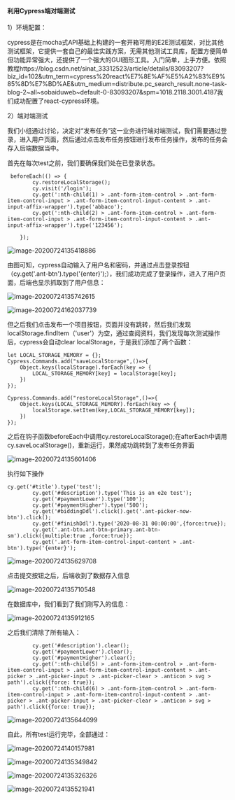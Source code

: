 #### 利用Cypress端对端测试

1）环境配置：

cypress是在mocha式API基础上构建的一套开箱可用的E2E测试框架，对比其他测试框架，它提供一套自己的最佳实践方案，无需其他测试工具库，配置方便简单但功能异常强大，还提供了一个强大的GUI图形工具。入门简单，上手方便。依照教程https://blog.csdn.net/sinat_33312523/article/details/83093207?biz_id=102&utm_term=cypress%20react%E7%8E%AF%E5%A2%83%E9%85%8D%E7%BD%AE&utm_medium=distribute.pc_search_result.none-task-blog-2~all~sobaiduweb~default-0-83093207&spm=1018.2118.3001.4187我们成功配置了react-cypress环境。

2）端对端测试

我们小组通过讨论，决定对“发布任务”这一业务进行端对端测试，我们需要通过登录，进入用户页面，然后通过点击发布任务按钮进行发布任务操作，发布的任务会存入后端数据当中。

首先在每次test之前，我们要确保我们处在已登录状态。

```
 beforeEach(() => {
        cy.restoreLocalStorage();
        cy.visit('/login');
        cy.get(':nth-child(1) > .ant-form-item-control > .ant-form-item-control-input > .ant-form-item-control-input-content > .ant-input-affix-wrapper').type('abbaco');
        cy.get(':nth-child(2) > .ant-form-item-control > .ant-form-item-control-input > .ant-form-item-control-input-content > .ant-input-affix-wrapper').type('123456');

    });
```

![image-20200724135418886](https://github.com/SJTU-SE-2020-1/Freelancer/asserts/image-20200724135418886.png)



由图可知，cypress自动输入了用户名和密码，并通过点击登录按钮（cy.get('.ant-btn').type('{enter}');），我们成功完成了登录操作，进入了用户页面，后端也显示抓取到了用户信息：

![image-20200724135742615](https://github.com/SJTU-SE-2020-1/Freelancer/asserts/image-20200724135742615.png)

![image-20200724162037739](https://github.com/SJTU-SE-2020-1/Freelancer/asserts/image-20200724162037739.png)



但之后我们点击发布一个项目按钮，页面并没有跳转，然后我们发现localStorage.findItem（'user'）为空，通过查阅资料，我们发现每次测试操作后，cypress会自动clear localStorage，于是我们添加了两个函数：

```
let LOCAL_STORAGE_MEMORY = {};
Cypress.Commands.add("saveLocalStorage",()=>{
    Object.keys(localStorage).forEach(key => {
        LOCAL_STORAGE_MEMORY[key] = localStorage[key];
    })
});

Cypress.Commands.add("restoreLocalStorage",()=>{
    Object.keys(LOCAL_STORAGE_MEMORY).forEach(key => {
        localStorage.setItem(key,LOCAL_STORAGE_MEMORY[key]);
    })
});
```



之后在钩子函数beforeEach中调用cy.restoreLocalStorage();在afterEach中调用cy.saveLocalStorage()，重新运行，果然成功跳转到了发布任务界面

![image-20200724135601406](asserts/image-20200724135601406.png)

   执行如下操作

```
cy.get('#title').type('test');
        cy.get('#description').type('This is an e2e test');
        cy.get('#paymentLower').type('100');
        cy.get('#paymentHigher').type('500');
        cy.get('#biddingDdl').click().get('.ant-picker-now-btn').click();
        cy.get('#finishDdl').type('2020-08-31 00:00:00',{force:true});
        cy.get('.ant-btn.ant-btn-primary.ant-btn-sm').click({multiple:true ,force:true});
        cy.get('.ant-form-item-control-input-content > .ant-btn').type('{enter}');
```

![image-20200724135629708](asserts/image-20200724135629708.png)



点击提交按钮之后，后端收到了数据存入信息

![image-20200724135710548](asserts/image-20200724135710548.png)

在数据库中，我们看到了我们刚写入的信息：

![image-20200724135912165](asserts/image-20200724135912165.png)

之后我们清除了所有输入：

```
        cy.get('#description').clear();
        cy.get('#paymentLower').clear();
        cy.get('#paymentHigher').clear();
        cy.get(':nth-child(5) > .ant-form-item-control > .ant-form-item-control-input > .ant-form-item-control-input-content > .ant-picker > .ant-picker-input > .ant-picker-clear > .anticon > svg > path').click({force: true});
        cy.get(':nth-child(6) > .ant-form-item-control > .ant-form-item-control-input > .ant-form-item-control-input-content > .ant-picker > .ant-picker-input > .ant-picker-clear > .anticon > svg > path').click({force: true});
```



![image-20200724135644099](asserts/image-20200724135644099.png)

自此，所有test运行完毕，全部通过：

![image-20200724140157981](asserts/image-20200724140157981.png)

![image-20200724135349842](asserts/image-20200724135349842.png)

![image-20200724135326326](asserts/image-20200724135326326.png)

![image-20200724135521941](asserts/image-20200724135521941.png)

